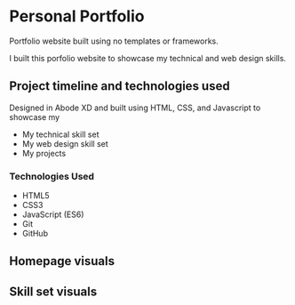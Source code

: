 # Personal Portfolio

Portfolio website built using no templates or frameworks.

I built this porfolio website to showcase my technical and web design skills.

## Project timeline and technologies used

Designed in Abode XD and built using HTML, CSS, and Javascript to showcase my

- My technical skill set
- My web design skill set
- My projects

### Technologies Used

- HTML5
- CSS3
- JavaScript (ES6)
- Git
- GitHub

## Homepage visuals

## Skill set visuals
